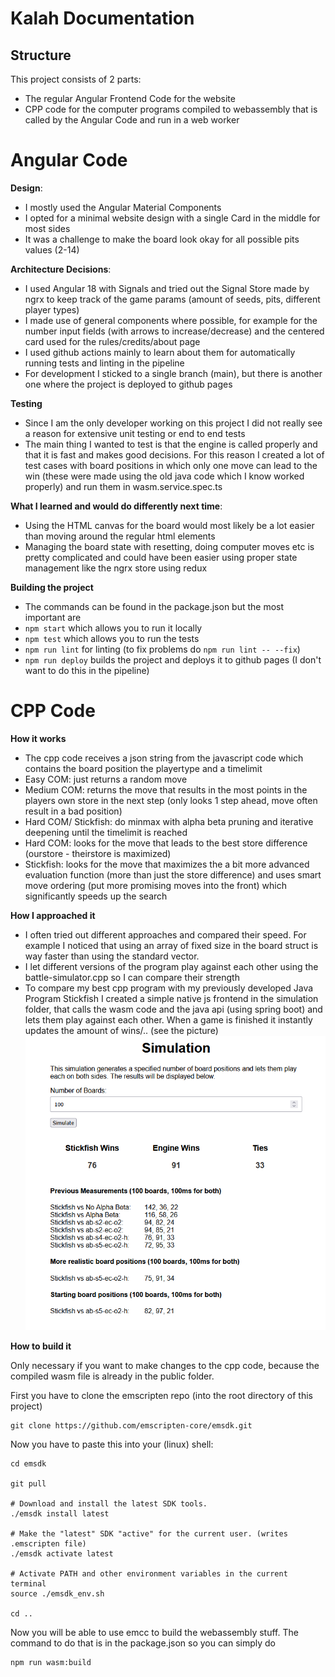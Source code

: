 # Kalah Documentation

## Structure
This project consists of 2 parts:
- The regular Angular Frontend Code for the website
- CPP code for the computer programs compiled to webassembly that is called by the Angular Code and run in a web worker

# Angular Code

**Design**:
- I mostly used the Angular Material Components
- I opted for a minimal website design with a single Card in the middle for most sides
- It was a challenge to make the board look okay for all possible pits values (2-14)

**Architecture Decisions**:
- I used Angular 18 with Signals and tried out the Signal Store made by ngrx to keep track of the game params (amount of seeds, pits, different player types)
- I made use of general components where possible, for example for the number input fields (with arrows to increase/decrease) and the centered card used for the rules/credits/about page
- I used github actions mainly to learn about them for automatically running tests and linting in the pipeline
- For development I sticked to a single branch (main), but there is another one where the project is deployed to github pages

**Testing**
- Since I am the only developer working on this project I did not really see a reason for extensive unit testing or end to end tests 
- The main thing I wanted to test is that the engine is called properly and that it is fast and makes good decisions. For this reason I created a lot of test cases with board positions in which only one move can lead to the win (these were made using the old java code which I know worked properly) and run them in wasm.service.spec.ts

**What I learned and would do differently next time**:
- Using the HTML canvas for the board would most likely be a lot easier than moving around the regular html elements
- Managing the board state with resetting, doing computer moves etc is pretty complicated and could have been easier using proper state management like the ngrx store using redux

**Building the project**
- The commands can be found in the package.json but the most important are
- `npm start` which allows you to run it locally
- `npm test` which allows you to run the tests
- `npm run lint` for linting (to fix problems do `npm run lint -- --fix`)
- `npm run deploy` builds the project and deploys it to github pages (I don't want to do this in the pipeline)

# CPP Code
**How it works**
- The cpp code receives a json string from the javascript code which contains the board position the playertype and a timelimit
- Easy COM: just returns a random move
- Medium COM: returns the move that results in the most points in the players own store in the next step (only looks 1 step ahead, move often result in a bad position)
- Hard COM/ Stickfish: do minmax with alpha beta pruning and iterative deepening until the timelimit is reached
- Hard COM: looks for the move that leads to the best store difference (ourstore - theirstore is maximized)
- Stickfish: looks for the move that maximizes the a bit more advanced evaluation function (more than just the store difference) and uses smart move ordering (put more promising moves into the front) which significantly speeds up the search 

**How I approached it**
- I often tried out different approaches and compared their speed. For example I noticed that using an array of fixed size in the board struct is way faster than using the standard vector.
- I let different versions of the program play against each other using the battle-simulator.cpp so I can compare their strength
- To compare my best cpp program with my previously developed Java Program Stickfish I created a simple native js frontend in the simulation folder, that calls the wasm code and the java api (using spring boot) and lets them play against each other. When a game is finished it instantly updates the amount of wins/.. (see the picture) ![alt text](image.png)
 
**How to build it**

Only necessary if you want to make changes to the cpp code, because the compiled wasm file is already in the public folder.

First you have to clone the emscripten repo (into the root directory of this project)
```
git clone https://github.com/emscripten-core/emsdk.git
```

Now you have to paste this into your (linux) shell:
```
cd emsdk

git pull

# Download and install the latest SDK tools.
./emsdk install latest

# Make the "latest" SDK "active" for the current user. (writes .emscripten file)
./emsdk activate latest

# Activate PATH and other environment variables in the current terminal
source ./emsdk_env.sh

cd ..
```

Now you will be able to use emcc to build the webassembly stuff. The command to do that is in the package.json so you can simply do
```
npm run wasm:build
```